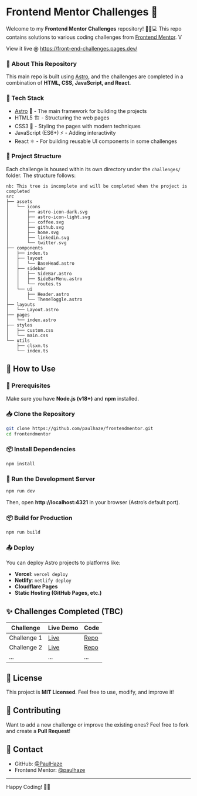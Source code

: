 # Frontend Mentor Challenges 🚀

Welcome to my **Frontend Mentor Challenges** repository! 🎨📱💻 This repo contains solutions to various coding challenges from [Frontend Mentor](https://www.frontendmentor.io/). V

View it live @ https://front-end-challenges.pages.dev/

### 📌 About This Repository

This main repo is built using [Astro](https://astro.build/), and the challenges are completed in a combination of **HTML, CSS, JavaScript, and React**.

### 🚀 Tech Stack

- [Astro](https://astro.build/) 🌠 - The main framework for building the projects
- HTML5 🏗️ - Structuring the web pages
- CSS3 🎨 - Styling the pages with modern techniques
- JavaScript (ES6+) ⚡ - Adding interactivity
- React ⚛️ - For building reusable UI components in some challenges

### 📂 Project Structure

Each challenge is housed within its own directory under the `challenges/` folder. The structure follows:

```
nb: This tree is incomplete and will be completed when the project is completed
src
├── assets
│   └── icons
│       ├── astro-icon-dark.svg
│       ├── astro-icon-light.svg
│       ├── coffee.svg
│       ├── github.svg
│       ├── home.svg
│       ├── linkedin.svg
│       └── twitter.svg
├── components
│   ├── index.ts
│   ├── layout
│   │   └── BaseHead.astro
│   ├── sidebar
│   │   ├── SideBar.astro
│   │   ├── SideBarMenu.astro
│   │   └── routes.ts
│   └── ui
│       ├── Header.astro
│       └── ThemeToggle.astro
├── layouts
│   └── Layout.astro
├── pages
│   └── index.astro
├── styles
│   ├── custom.css
│   └── main.css
└── utils
    ├── clsxm.ts
    └── index.ts
```

## 📜 How to Use

### 🔧 Prerequisites

Make sure you have **Node.js (v18+)** and **npm** installed.

### 📥 Clone the Repository

```sh
git clone https://github.com/paulhaze/frontendmentor.git
cd frontendmentor
```

### 📦 Install Dependencies

```sh
npm install
```

### 🚀 Run the Development Server

```sh
npm run dev
```

Then, open **http://localhost:4321** in your browser (Astro’s default port).

### 📦 Build for Production

```sh
npm run build
```

### 📤 Deploy

You can deploy Astro projects to platforms like:

- **Vercel**: `vercel deploy`
- **Netlify**: `netlify deploy`
- **Cloudflare Pages**
- **Static Hosting (GitHub Pages, etc.)**

## ✨ Challenges Completed (TBC)

| Challenge   | Live Demo | Code      |
| ----------- | --------- | --------- |
| Challenge 1 | [Live](#) | [Repo](#) |
| Challenge 2 | [Live](#) | [Repo](#) |
| ...         | ...       | ...       |

## 📜 License

This project is **MIT Licensed**. Feel free to use, modify, and improve it!

## 🤝 Contributing

Want to add a new challenge or improve the existing ones? Feel free to fork and create a **Pull Request**!

## 📩 Contact

- GitHub: [@PaulHaze](https://github.com/paulhaze)
- Frontend Mentor: [@paulhaze](https://www.frontendmentor.io/profile/paulhaze)

---

Happy Coding! 🎉🚀
